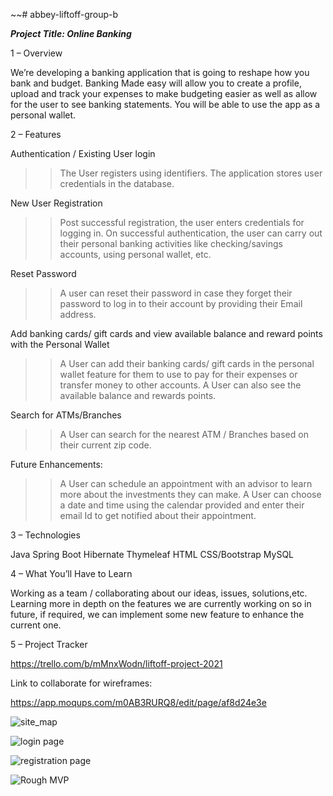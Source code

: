 ~~# abbey-liftoff-group-b

**_Project Title: Online Banking_**

1 – Overview

We’re developing a banking application that is going to reshape how you bank and budget. Banking Made easy will allow you to create a profile, upload and track your expenses to make budgeting easier as well as allow for the user to see banking statements. You will be able to use the app as a personal wallet.

2 – Features

Authentication / Existing User login
>> The User registers using identifiers. The application stores user credentials in the database. 

New User Registration
>> Post successful registration, the user enters credentials for logging in. On successful authentication, the user can carry out their personal banking activities like checking/savings accounts, using personal wallet, etc.

Reset Password
>> A user can reset their password in case they forget their password to log in to their account by providing their Email address.

Add banking cards/ gift cards and view available balance and reward points with the Personal Wallet 
>> A User can add their banking cards/ gift cards in the personal wallet feature for them to use to pay for their expenses or transfer money to other accounts. A User can also see the available balance and rewards points.

Search for ATMs/Branches
>> A User can search for the nearest ATM / Branches based on their current zip code. 


Future Enhancements:
>> A User can schedule an appointment with an advisor to learn more about the investments they can make. A User can choose a date and time using the calendar provided and enter their email Id to get notified about their appointment.

3 – Technologies

Java
Spring Boot
Hibernate
Thymeleaf
HTML
CSS/Bootstrap
MySQL


4 – What You’ll Have to Learn

Working as a team / collaborating about our ideas, issues, solutions,etc.
Learning more in depth on the features we are currently working on so in future, if required, we can implement some new feature to enhance the current one.

5 – Project Tracker

https://trello.com/b/mMnxWodn/liftoff-project-2021


Link to collaborate for wireframes:

https://app.moqups.com/m0AB3RURQ8/edit/page/af8d24e3e


![site_map](https://user-images.githubusercontent.com/48425335/132971087-7979f82a-e2a0-442b-9c5f-d3d7335881e7.png)


![login page](https://user-images.githubusercontent.com/48425335/132971117-83aea587-a6f1-4832-9b3e-41ecc2c845de.png)

![registration page](https://user-images.githubusercontent.com/48425335/132971124-2e1e877f-84a8-4eae-8373-70cd00086a01.png)

![Rough MVP](https://user-images.githubusercontent.com/48425335/132971126-ca242ffd-4fdc-4caa-a317-85b2b5fddf19.png)
